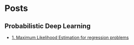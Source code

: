 # Posts

## Probabilistic Deep Learning
 - [1. Maximum Likelihood Estimation for regression problems](posts/pdl/mle-for-regression-problems/)
